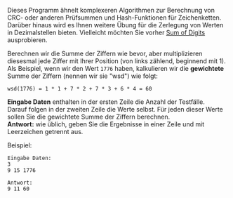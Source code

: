 Dieses Programm ähnelt komplexeren Algorithmen zur Berechnung von CRC- oder anderen Prüfsummen und Hash-Funktionen für
Zeichenketten. Darüber hinaus wird es Ihnen weitere Übung für die Zerlegung von Werten in Dezimalstellen bieten. Vielleicht
möchten Sie vorher [Sum of Digits](./sum-of-digits) ausprobieren.

Berechnen wir die Summe der Ziffern wie bevor, aber multiplizieren diesesmal jede Ziffer mit Ihrer Position (von links zählend, beginnend
mit 1). Als Beispiel, wenn wir den Wert `1776` haben, kalkulieren wir die **gewichtete** Summe der Ziffern (nennen wir sie "wsd") wie folgt:

    wsd(1776) = 1 * 1 + 7 * 2 + 7 * 3 + 6 * 4 = 60

**Eingabe Daten** enthalten in der ersten Zeile die Anzahl der Testfälle.  
Darauf folgen in der zweiten Zeile die Werte selbst. Für jeden dieser Werte sollen Sie die gewichtete Summe der Ziffern berechnen.  
**Antwort:** wie üblich, geben Sie die Ergebnisse in einer Zeile und mit Leerzeichen getrennt aus.

Beispiel:

    Eingabe Daten:
    3
    9 15 1776
    
    Antwort:
    9 11 60
